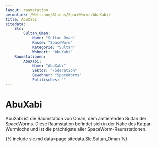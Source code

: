 ```yaml
---
layout: raumstation
permalink: /Weltraum/Aliens/SpaceWorms/AbuXabi/
title: AbuXabi
sitedata:
    Slc:
        Sultan_Oman:
            Name: "Sultan Oman"
            Rasse: "SpaceWorm"
            Kategorie: "Sultan"
            Wohnort: "AbuXabi"
    Raumstationen:
        AbuXabi:
            Name: "AbuXabi"
            Sektor: "Föderation"
            Bewohner: "SpaceWorms"
            Politisches: ""
---
```


# AbuXabi

AbuXabi ist die Raumstation von Oman, dem amtierenden Sultan der SpaceWorms. Diese Raumstation befindet sich in der Nähe des Katpar-Wurmlochs und ist die prächtigste aller SpaceWorm-Raumstationen.

{% include slc.md data=page.sitedata.Slc.Sultan_Oman %}
